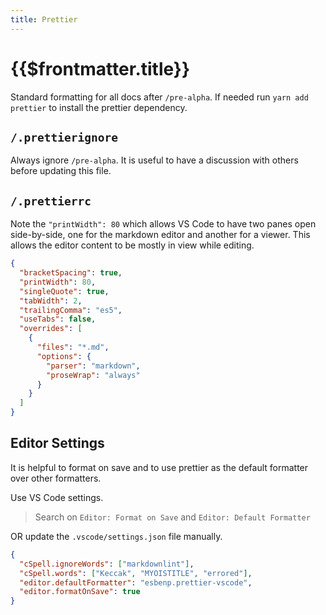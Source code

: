 ```yaml
---
title: Prettier
---
```


# {{$frontmatter.title}}

<TocHeader /> <TOC class="table-of-contents" :include-level="[2,3]" />

Standard formatting for all docs after `/pre-alpha`. If needed run `yarn add prettier` to install the prettier dependency.

## `/.prettierignore`

Always ignore `/pre-alpha`. It is useful to have a discussion with others before updating this file.

## `/.prettierrc`

Note the `"printWidth": 80` which allows VS Code to have two panes open side-by-side, one for the markdown editor and another for a viewer. This allows the editor content to be mostly in view while editing.

```json
{
  "bracketSpacing": true,
  "printWidth": 80,
  "singleQuote": true,
  "tabWidth": 2,
  "trailingComma": "es5",
  "useTabs": false,
  "overrides": [
    {
      "files": "*.md",
      "options": {
        "parser": "markdown",
        "proseWrap": "always"
      }
    }
  ]
}
```

## Editor Settings

It is helpful to format on save and to use prettier as the default formatter over other formatters.

Use VS Code settings.

> Search on `Editor: Format on Save` and `Editor: Default Formatter`

OR update the `.vscode/settings.json` file manually.

```json
{
  "cSpell.ignoreWords": ["markdownlint"],
  "cSpell.words": ["Keccak", "MYOISTITLE", "errored"],
  "editor.defaultFormatter": "esbenp.prettier-vscode",
  "editor.formatOnSave": true
}
```
